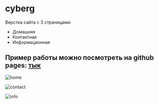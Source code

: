 # cyberg
Верстка сайта с 3 страницами:
* Домашняя
* Контактная
* Информационная

## Пример работы можно посмотреть на github pages: [тык](https://daniil-borovoy.github.io/cyberg/)

![home](https://user-images.githubusercontent.com/74528634/155312644-1fd11179-67b1-49b2-8497-167b47d09007.png "Домашняя страница")

![contact](https://user-images.githubusercontent.com/74528634/155312557-ead81548-6ace-40dd-9d50-b5380e8cdb82.png "Контактная страница")

![info](https://user-images.githubusercontent.com/74528634/155312647-2ae6a901-5635-4861-83ee-e29a07b5d142.png "Информационная страница")
